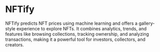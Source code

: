 # NFTify
NFTify predicts NFT prices using machine learning and offers a gallery-style experience to explore NFTs. It combines analytics, trends, and features like browsing collections, tracking ownership, and analyzing transactions, making it a powerful tool for investors, collectors, and creators.
